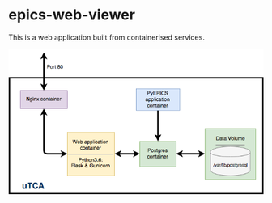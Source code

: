 # epics-web-viewer
This is a web application built from containerised services.

![architecture](architecture_image.png "Layout of the web app")
